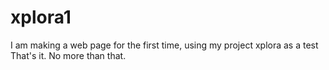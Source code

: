 # xplora1
I am making a web page for the first time, using my project xplora as a test
That's it. No more than that.
